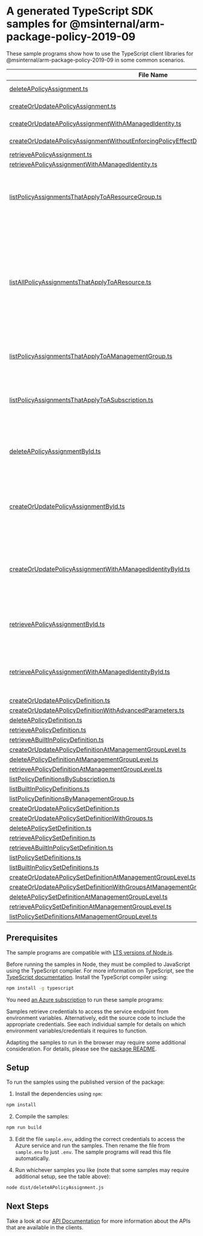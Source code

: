 # A generated TypeScript SDK samples for @msinternal/arm-package-policy-2019-09

These sample programs show how to use the TypeScript client libraries for @msinternal/arm-package-policy-2019-09 in some common scenarios.

| **File Name**           | **Description**                      |
| ----------------------- | ------------------------------------ |
| [deleteAPolicyAssignment.ts][deleteAPolicyAssignment] | This operation deletes a policy assignment, given its name and the scope it was created in. The scope of a policy assignment is the part of its ID preceding '/providers/Microsoft.Authorization/policyAssignments/{policyAssignmentName}'. |  
| [createOrUpdateAPolicyAssignment.ts][createOrUpdateAPolicyAssignment] |  This operation creates or updates a policy assignment with the given scope and name. Policy assignments apply to all resources contained within their scope. For example, when you assign a policy at resource group scope, that policy applies to all resources in the group. |  
| [createOrUpdateAPolicyAssignmentWithAManagedIdentity.ts][createOrUpdateAPolicyAssignmentWithAManagedIdentity] |  This operation creates or updates a policy assignment with the given scope and name. Policy assignments apply to all resources contained within their scope. For example, when you assign a policy at resource group scope, that policy applies to all resources in the group. |  
| [createOrUpdateAPolicyAssignmentWithoutEnforcingPolicyEffectDuringResourceCreationOrUpdate.ts][createOrUpdateAPolicyAssignmentWithoutEnforcingPolicyEffectDuringResourceCreationOrUpdate] |  This operation creates or updates a policy assignment with the given scope and name. Policy assignments apply to all resources contained within their scope. For example, when you assign a policy at resource group scope, that policy applies to all resources in the group. |  
| [retrieveAPolicyAssignment.ts][retrieveAPolicyAssignment] | This operation retrieves a single policy assignment, given its name and the scope it was created at. |  
| [retrieveAPolicyAssignmentWithAManagedIdentity.ts][retrieveAPolicyAssignmentWithAManagedIdentity] | This operation retrieves a single policy assignment, given its name and the scope it was created at. |  
| [listPolicyAssignmentsThatApplyToAResourceGroup.ts][listPolicyAssignmentsThatApplyToAResourceGroup] | This operation retrieves the list of all policy assignments associated with the given resource group in the given subscription that match the optional given $filter. Valid values for $filter are: 'atScope()' or 'policyDefinitionId eq '{value}''. If $filter is not provided, the unfiltered list includes all policy assignments associated with the resource group, including those that apply directly or apply from containing scopes, as well as any applied to resources contained within the resource group. If $filter=atScope() is provided, the returned list includes all policy assignments that apply to the resource group, which is everything in the unfiltered list except those applied to resources contained within the resource group. If $filter=policyDefinitionId eq '{value}' is provided, the returned list includes all policy assignments of the policy definition whose id is {value} that apply to the resource group. |  
| [listAllPolicyAssignmentsThatApplyToAResource.ts][listAllPolicyAssignmentsThatApplyToAResource] | This operation retrieves the list of all policy assignments associated with the specified resource in the given resource group and subscription that match the optional given $filter. Valid values for $filter are: 'atScope()' or 'policyDefinitionId eq '{value}''. If $filter is not provided, the unfiltered list includes all policy assignments associated with the resource, including those that apply directly or from all containing scopes, as well as any applied to resources contained within the resource. If $filter=atScope() is provided, the returned list includes all policy assignments that apply to the resource, which is everything in the unfiltered list except those applied to resources contained within the resource. If $filter=policyDefinitionId eq '{value}' is provided, the returned list includes all policy assignments of the policy definition whose id is {value} that apply to the resource. Three parameters plus the resource name are used to identify a specific resource. If the resource is not part of a parent resource (the more common case), the parent resource path should not be provided (or provided as ''). For example a web app could be specified as ({resourceProviderNamespace} == 'Microsoft.Web', {parentResourcePath} == '', {resourceType} == 'sites', {resourceName} == 'MyWebApp'). If the resource is part of a parent resource, then all parameters should be provided. For example a virtual machine DNS name could be specified as ({resourceProviderNamespace} == 'Microsoft.Compute', {parentResourcePath} == 'virtualMachines/MyVirtualMachine', {resourceType} == 'domainNames', {resourceName} == 'MyComputerName'). A convenient alternative to providing the namespace and type name separately is to provide both in the {resourceType} parameter, format: ({resourceProviderNamespace} == '', {parentResourcePath} == '', {resourceType} == 'Microsoft.Web/sites', {resourceName} == 'MyWebApp'). |  
| [listPolicyAssignmentsThatApplyToAManagementGroup.ts][listPolicyAssignmentsThatApplyToAManagementGroup] | This operation retrieves the list of all policy assignments applicable to the management group that match the given $filter. Valid values for $filter are: 'atScope()' or 'policyDefinitionId eq '{value}''. If $filter=atScope() is provided, the returned list includes all policy assignments that are assigned to the management group or the management group's ancestors. If $filter=policyDefinitionId eq '{value}' is provided, the returned list includes all policy assignments of the policy definition whose id is {value} that apply to the management group. |  
| [listPolicyAssignmentsThatApplyToASubscription.ts][listPolicyAssignmentsThatApplyToASubscription] | This operation retrieves the list of all policy assignments associated with the given subscription that match the optional given $filter. Valid values for $filter are: 'atScope()' or 'policyDefinitionId eq '{value}''. If $filter is not provided, the unfiltered list includes all policy assignments associated with the subscription, including those that apply directly or from management groups that contain the given subscription, as well as any applied to objects contained within the subscription. If $filter=atScope() is provided, the returned list includes all policy assignments that apply to the subscription, which is everything in the unfiltered list except those applied to objects contained within the subscription. If $filter=policyDefinitionId eq '{value}' is provided, the returned list includes all policy assignments of the policy definition whose id is {value}. |  
| [deleteAPolicyAssignmentById.ts][deleteAPolicyAssignmentById] | This operation deletes the policy with the given ID. Policy assignment IDs have this format: '{scope}/providers/Microsoft.Authorization/policyAssignments/{policyAssignmentName}'. Valid formats for {scope} are: '/providers/Microsoft.Management/managementGroups/{managementGroup}' (management group), '/subscriptions/{subscriptionId}' (subscription), '/subscriptions/{subscriptionId}/resourceGroups/{resourceGroupName}' (resource group), or '/subscriptions/{subscriptionId}/resourceGroups/{resourceGroupName}/providers/{resourceProviderNamespace}/[{parentResourcePath}/]{resourceType}/{resourceName}' (resource). |  
| [createOrUpdatePolicyAssignmentById.ts][createOrUpdatePolicyAssignmentById] | This operation creates or updates the policy assignment with the given ID. Policy assignments made on a scope apply to all resources contained in that scope. For example, when you assign a policy to a resource group that policy applies to all resources in the group. Policy assignment IDs have this format: '{scope}/providers/Microsoft.Authorization/policyAssignments/{policyAssignmentName}'. Valid scopes are: management group (format: '/providers/Microsoft.Management/managementGroups/{managementGroup}'), subscription (format: '/subscriptions/{subscriptionId}'), resource group (format: '/subscriptions/{subscriptionId}/resourceGroups/{resourceGroupName}', or resource (format: '/subscriptions/{subscriptionId}/resourceGroups/{resourceGroupName}/providers/{resourceProviderNamespace}/[{parentResourcePath}/]{resourceType}/{resourceName}'. |  
| [createOrUpdatePolicyAssignmentWithAManagedIdentityById.ts][createOrUpdatePolicyAssignmentWithAManagedIdentityById] | This operation creates or updates the policy assignment with the given ID. Policy assignments made on a scope apply to all resources contained in that scope. For example, when you assign a policy to a resource group that policy applies to all resources in the group. Policy assignment IDs have this format: '{scope}/providers/Microsoft.Authorization/policyAssignments/{policyAssignmentName}'. Valid scopes are: management group (format: '/providers/Microsoft.Management/managementGroups/{managementGroup}'), subscription (format: '/subscriptions/{subscriptionId}'), resource group (format: '/subscriptions/{subscriptionId}/resourceGroups/{resourceGroupName}', or resource (format: '/subscriptions/{subscriptionId}/resourceGroups/{resourceGroupName}/providers/{resourceProviderNamespace}/[{parentResourcePath}/]{resourceType}/{resourceName}'. |  
| [retrieveAPolicyAssignmentById.ts][retrieveAPolicyAssignmentById] | The operation retrieves the policy assignment with the given ID. Policy assignment IDs have this format: '{scope}/providers/Microsoft.Authorization/policyAssignments/{policyAssignmentName}'. Valid scopes are: management group (format: '/providers/Microsoft.Management/managementGroups/{managementGroup}'), subscription (format: '/subscriptions/{subscriptionId}'), resource group (format: '/subscriptions/{subscriptionId}/resourceGroups/{resourceGroupName}', or resource (format: '/subscriptions/{subscriptionId}/resourceGroups/{resourceGroupName}/providers/{resourceProviderNamespace}/[{parentResourcePath}/]{resourceType}/{resourceName}'. |  
| [retrieveAPolicyAssignmentWithAManagedIdentityById.ts][retrieveAPolicyAssignmentWithAManagedIdentityById] | The operation retrieves the policy assignment with the given ID. Policy assignment IDs have this format: '{scope}/providers/Microsoft.Authorization/policyAssignments/{policyAssignmentName}'. Valid scopes are: management group (format: '/providers/Microsoft.Management/managementGroups/{managementGroup}'), subscription (format: '/subscriptions/{subscriptionId}'), resource group (format: '/subscriptions/{subscriptionId}/resourceGroups/{resourceGroupName}', or resource (format: '/subscriptions/{subscriptionId}/resourceGroups/{resourceGroupName}/providers/{resourceProviderNamespace}/[{parentResourcePath}/]{resourceType}/{resourceName}'. |  
| [createOrUpdateAPolicyDefinition.ts][createOrUpdateAPolicyDefinition] | This operation creates or updates a policy definition in the given subscription with the given name. |  
| [createOrUpdateAPolicyDefinitionWithAdvancedParameters.ts][createOrUpdateAPolicyDefinitionWithAdvancedParameters] | This operation creates or updates a policy definition in the given subscription with the given name. |  
| [deleteAPolicyDefinition.ts][deleteAPolicyDefinition] | This operation deletes the policy definition in the given subscription with the given name. |  
| [retrieveAPolicyDefinition.ts][retrieveAPolicyDefinition] | This operation retrieves the policy definition in the given subscription with the given name. |  
| [retrieveABuiltInPolicyDefinition.ts][retrieveABuiltInPolicyDefinition] | This operation retrieves the built-in policy definition with the given name. |  
| [createOrUpdateAPolicyDefinitionAtManagementGroupLevel.ts][createOrUpdateAPolicyDefinitionAtManagementGroupLevel] | This operation creates or updates a policy definition in the given management group with the given name. |  
| [deleteAPolicyDefinitionAtManagementGroupLevel.ts][deleteAPolicyDefinitionAtManagementGroupLevel] | This operation deletes the policy definition in the given management group with the given name. |  
| [retrieveAPolicyDefinitionAtManagementGroupLevel.ts][retrieveAPolicyDefinitionAtManagementGroupLevel] | This operation retrieves the policy definition in the given management group with the given name. |  
| [listPolicyDefinitionsBySubscription.ts][listPolicyDefinitionsBySubscription] | This operation retrieves a list of all the policy definitions in a given subscription. |  
| [listBuiltInPolicyDefinitions.ts][listBuiltInPolicyDefinitions] | This operation retrieves a list of all the built-in policy definitions. |  
| [listPolicyDefinitionsByManagementGroup.ts][listPolicyDefinitionsByManagementGroup] | This operation retrieves a list of all the policy definitions in a given management group. |  
| [createOrUpdateAPolicySetDefinition.ts][createOrUpdateAPolicySetDefinition] | This operation creates or updates a policy set definition in the given subscription with the given name. |  
| [createOrUpdateAPolicySetDefinitionWithGroups.ts][createOrUpdateAPolicySetDefinitionWithGroups] | This operation creates or updates a policy set definition in the given subscription with the given name. |  
| [deleteAPolicySetDefinition.ts][deleteAPolicySetDefinition] | This operation deletes the policy set definition in the given subscription with the given name. |  
| [retrieveAPolicySetDefinition.ts][retrieveAPolicySetDefinition] | This operation retrieves the policy set definition in the given subscription with the given name. |  
| [retrieveABuiltInPolicySetDefinition.ts][retrieveABuiltInPolicySetDefinition] | This operation retrieves the built-in policy set definition with the given name. |  
| [listPolicySetDefinitions.ts][listPolicySetDefinitions] | This operation retrieves a list of all the policy set definitions in the given subscription. |  
| [listBuiltInPolicySetDefinitions.ts][listBuiltInPolicySetDefinitions] | This operation retrieves a list of all the built-in policy set definitions. |  
| [createOrUpdateAPolicySetDefinitionAtManagementGroupLevel.ts][createOrUpdateAPolicySetDefinitionAtManagementGroupLevel] | This operation creates or updates a policy set definition in the given management group with the given name. |  
| [createOrUpdateAPolicySetDefinitionWithGroupsAtManagementGroupLevel.ts][createOrUpdateAPolicySetDefinitionWithGroupsAtManagementGroupLevel] | This operation creates or updates a policy set definition in the given management group with the given name. |  
| [deleteAPolicySetDefinitionAtManagementGroupLevel.ts][deleteAPolicySetDefinitionAtManagementGroupLevel] | This operation deletes the policy set definition in the given management group with the given name. |  
| [retrieveAPolicySetDefinitionAtManagementGroupLevel.ts][retrieveAPolicySetDefinitionAtManagementGroupLevel] | This operation retrieves the policy set definition in the given management group with the given name. |  
| [listPolicySetDefinitionsAtManagementGroupLevel.ts][listPolicySetDefinitionsAtManagementGroupLevel] | This operation retrieves a list of all the a policy set definition in the given management group. |  

## Prerequisites

The sample programs are compatible with [LTS versions of Node.js](https://nodejs.org/about/releases/).

Before running the samples in Node, they must be compiled to JavaScript using the TypeScript compiler. For more information on TypeScript, see the [TypeScript documentation][typescript]. Install the TypeScript compiler using:

```bash
npm install -g typescript
```

You need [an Azure subscription][freesub] to run these sample programs:


Samples retrieve credentials to access the service endpoint from environment variables. Alternatively, edit the source code to include the appropriate credentials. See each individual sample for details on which environment variables/credentials it requires to function.

Adapting the samples to run in the browser may require some additional consideration. For details, please see the [package README][package].

## Setup

To run the samples using the published version of the package:

1. Install the dependencies using `npm`:

```bash
npm install
```

2. Compile the samples:

```bash
npm run build
```

3. Edit the file `sample.env`, adding the correct credentials to access the Azure service and run the samples. Then rename the file from `sample.env` to just `.env`. The sample programs will read this file automatically.

4. Run whichever samples you like (note that some samples may require additional setup, see the table above):

```bash
node dist/deleteAPolicyAssignment.js
```

## Next Steps

Take a look at our [API Documentation][apiref] for more information about the APIs that are available in the clients.  

[deleteAPolicyAssignment]: https://github.com/Azure/azure-sdk-for-js/blob/main//samples/v1/typescript/src/deleteAPolicyAssignment.ts  
[createOrUpdateAPolicyAssignment]: https://github.com/Azure/azure-sdk-for-js/blob/main//samples/v1/typescript/src/createOrUpdateAPolicyAssignment.ts  
[createOrUpdateAPolicyAssignmentWithAManagedIdentity]: https://github.com/Azure/azure-sdk-for-js/blob/main//samples/v1/typescript/src/createOrUpdateAPolicyAssignmentWithAManagedIdentity.ts  
[createOrUpdateAPolicyAssignmentWithoutEnforcingPolicyEffectDuringResourceCreationOrUpdate]: https://github.com/Azure/azure-sdk-for-js/blob/main//samples/v1/typescript/src/createOrUpdateAPolicyAssignmentWithoutEnforcingPolicyEffectDuringResourceCreationOrUpdate.ts  
[retrieveAPolicyAssignment]: https://github.com/Azure/azure-sdk-for-js/blob/main//samples/v1/typescript/src/retrieveAPolicyAssignment.ts  
[retrieveAPolicyAssignmentWithAManagedIdentity]: https://github.com/Azure/azure-sdk-for-js/blob/main//samples/v1/typescript/src/retrieveAPolicyAssignmentWithAManagedIdentity.ts  
[listPolicyAssignmentsThatApplyToAResourceGroup]: https://github.com/Azure/azure-sdk-for-js/blob/main//samples/v1/typescript/src/listPolicyAssignmentsThatApplyToAResourceGroup.ts  
[listAllPolicyAssignmentsThatApplyToAResource]: https://github.com/Azure/azure-sdk-for-js/blob/main//samples/v1/typescript/src/listAllPolicyAssignmentsThatApplyToAResource.ts  
[listPolicyAssignmentsThatApplyToAManagementGroup]: https://github.com/Azure/azure-sdk-for-js/blob/main//samples/v1/typescript/src/listPolicyAssignmentsThatApplyToAManagementGroup.ts  
[listPolicyAssignmentsThatApplyToASubscription]: https://github.com/Azure/azure-sdk-for-js/blob/main//samples/v1/typescript/src/listPolicyAssignmentsThatApplyToASubscription.ts  
[deleteAPolicyAssignmentById]: https://github.com/Azure/azure-sdk-for-js/blob/main//samples/v1/typescript/src/deleteAPolicyAssignmentById.ts  
[createOrUpdatePolicyAssignmentById]: https://github.com/Azure/azure-sdk-for-js/blob/main//samples/v1/typescript/src/createOrUpdatePolicyAssignmentById.ts  
[createOrUpdatePolicyAssignmentWithAManagedIdentityById]: https://github.com/Azure/azure-sdk-for-js/blob/main//samples/v1/typescript/src/createOrUpdatePolicyAssignmentWithAManagedIdentityById.ts  
[retrieveAPolicyAssignmentById]: https://github.com/Azure/azure-sdk-for-js/blob/main//samples/v1/typescript/src/retrieveAPolicyAssignmentById.ts  
[retrieveAPolicyAssignmentWithAManagedIdentityById]: https://github.com/Azure/azure-sdk-for-js/blob/main//samples/v1/typescript/src/retrieveAPolicyAssignmentWithAManagedIdentityById.ts  
[createOrUpdateAPolicyDefinition]: https://github.com/Azure/azure-sdk-for-js/blob/main//samples/v1/typescript/src/createOrUpdateAPolicyDefinition.ts  
[createOrUpdateAPolicyDefinitionWithAdvancedParameters]: https://github.com/Azure/azure-sdk-for-js/blob/main//samples/v1/typescript/src/createOrUpdateAPolicyDefinitionWithAdvancedParameters.ts  
[deleteAPolicyDefinition]: https://github.com/Azure/azure-sdk-for-js/blob/main//samples/v1/typescript/src/deleteAPolicyDefinition.ts  
[retrieveAPolicyDefinition]: https://github.com/Azure/azure-sdk-for-js/blob/main//samples/v1/typescript/src/retrieveAPolicyDefinition.ts  
[retrieveABuiltInPolicyDefinition]: https://github.com/Azure/azure-sdk-for-js/blob/main//samples/v1/typescript/src/retrieveABuiltInPolicyDefinition.ts  
[createOrUpdateAPolicyDefinitionAtManagementGroupLevel]: https://github.com/Azure/azure-sdk-for-js/blob/main//samples/v1/typescript/src/createOrUpdateAPolicyDefinitionAtManagementGroupLevel.ts  
[deleteAPolicyDefinitionAtManagementGroupLevel]: https://github.com/Azure/azure-sdk-for-js/blob/main//samples/v1/typescript/src/deleteAPolicyDefinitionAtManagementGroupLevel.ts  
[retrieveAPolicyDefinitionAtManagementGroupLevel]: https://github.com/Azure/azure-sdk-for-js/blob/main//samples/v1/typescript/src/retrieveAPolicyDefinitionAtManagementGroupLevel.ts  
[listPolicyDefinitionsBySubscription]: https://github.com/Azure/azure-sdk-for-js/blob/main//samples/v1/typescript/src/listPolicyDefinitionsBySubscription.ts  
[listBuiltInPolicyDefinitions]: https://github.com/Azure/azure-sdk-for-js/blob/main//samples/v1/typescript/src/listBuiltInPolicyDefinitions.ts  
[listPolicyDefinitionsByManagementGroup]: https://github.com/Azure/azure-sdk-for-js/blob/main//samples/v1/typescript/src/listPolicyDefinitionsByManagementGroup.ts  
[createOrUpdateAPolicySetDefinition]: https://github.com/Azure/azure-sdk-for-js/blob/main//samples/v1/typescript/src/createOrUpdateAPolicySetDefinition.ts  
[createOrUpdateAPolicySetDefinitionWithGroups]: https://github.com/Azure/azure-sdk-for-js/blob/main//samples/v1/typescript/src/createOrUpdateAPolicySetDefinitionWithGroups.ts  
[deleteAPolicySetDefinition]: https://github.com/Azure/azure-sdk-for-js/blob/main//samples/v1/typescript/src/deleteAPolicySetDefinition.ts  
[retrieveAPolicySetDefinition]: https://github.com/Azure/azure-sdk-for-js/blob/main//samples/v1/typescript/src/retrieveAPolicySetDefinition.ts  
[retrieveABuiltInPolicySetDefinition]: https://github.com/Azure/azure-sdk-for-js/blob/main//samples/v1/typescript/src/retrieveABuiltInPolicySetDefinition.ts  
[listPolicySetDefinitions]: https://github.com/Azure/azure-sdk-for-js/blob/main//samples/v1/typescript/src/listPolicySetDefinitions.ts  
[listBuiltInPolicySetDefinitions]: https://github.com/Azure/azure-sdk-for-js/blob/main//samples/v1/typescript/src/listBuiltInPolicySetDefinitions.ts  
[createOrUpdateAPolicySetDefinitionAtManagementGroupLevel]: https://github.com/Azure/azure-sdk-for-js/blob/main//samples/v1/typescript/src/createOrUpdateAPolicySetDefinitionAtManagementGroupLevel.ts  
[createOrUpdateAPolicySetDefinitionWithGroupsAtManagementGroupLevel]: https://github.com/Azure/azure-sdk-for-js/blob/main//samples/v1/typescript/src/createOrUpdateAPolicySetDefinitionWithGroupsAtManagementGroupLevel.ts  
[deleteAPolicySetDefinitionAtManagementGroupLevel]: https://github.com/Azure/azure-sdk-for-js/blob/main//samples/v1/typescript/src/deleteAPolicySetDefinitionAtManagementGroupLevel.ts  
[retrieveAPolicySetDefinitionAtManagementGroupLevel]: https://github.com/Azure/azure-sdk-for-js/blob/main//samples/v1/typescript/src/retrieveAPolicySetDefinitionAtManagementGroupLevel.ts  
[listPolicySetDefinitionsAtManagementGroupLevel]: https://github.com/Azure/azure-sdk-for-js/blob/main//samples/v1/typescript/src/listPolicySetDefinitionsAtManagementGroupLevel.ts  
[apiref]: https://docs.microsoft.com/javascript/api/@msinternal/arm-package-policy-2019-09  
[freesub]: https://azure.microsoft.com/free/  
[package]: https://github.com/Azure/azure-sdk-for-js/tree/main//README.md  
[typescript]: https://www.typescriptlang.org/docs/home.html  
